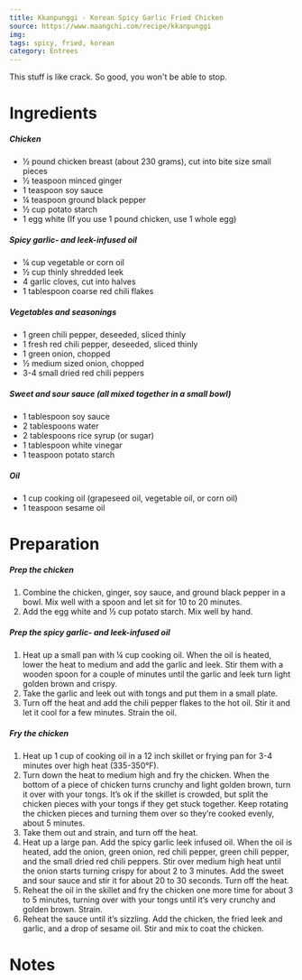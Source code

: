 ```yaml
---
title: Kkanpunggi - Korean Spicy Garlic Fried Chicken
source: https://www.maangchi.com/recipe/kkanpunggi
img:
tags: spicy, fried, korean
category: Entrees
---
```


This stuff is like crack. So good, you won't be able to stop.

Ingredients
===========

##### Chicken
* ½ pound chicken breast (about 230 grams), cut into bite size small pieces
* ½ teaspoon minced ginger
* 1 teaspoon soy sauce
* ¼ teaspoon ground black pepper
* ½ cup potato starch
* 1 egg white (If you use 1 pound chicken, use 1 whole egg)

##### Spicy garlic- and leek-infused oil
* ¼ cup vegetable or corn oil
* ½ cup thinly shredded leek
* 4 garlic cloves, cut into halves
* 1 tablespoon coarse red chili flakes

##### Vegetables and seasonings
* 1 green chili pepper, deseeded, sliced thinly
* 1 fresh red chili pepper, deseeded, sliced thinly
* 1 green onion, chopped
* ½ medium sized onion, chopped
* 3-4 small dried red chili peppers

##### Sweet and sour sauce (all mixed together in a small bowl)
* 1 tablespoon soy sauce
* 2 tablespoons water
* 2 tablespoons rice syrup (or sugar)
* 1 tablespoon white vinegar
* 1 teaspoon potato starch

##### Oil
* 1 cup cooking oil (grapeseed oil, vegetable oil, or corn oil)
* 1 teaspoon sesame oil

Preparation
===========
##### Prep the chicken
1. Combine the chicken, ginger, soy sauce, and ground black pepper in a bowl. Mix well with a spoon and let sit for 10 to 20 minutes.
2. Add the egg white and ½ cup potato starch. Mix well by hand.

##### Prep the spicy garlic- and leek-infused oil
1. Heat up a small pan with ¼ cup cooking oil. When the oil is heated, lower the heat to medium and add the garlic and leek. Stir them with a wooden spoon for a couple of minutes until the garlic and leek turn light golden brown and crispy.
2. Take the garlic and leek out with tongs and put them in a small plate.
3. Turn off the heat and add the chili pepper flakes to the hot oil. Stir it and let it cool for a few minutes. Strain the oil.

##### Fry the chicken

1. Heat up 1 cup of cooking oil in a 12 inch skillet or frying pan for 3-4 minutes over high heat (335-350°F).
2. Turn down the heat to medium high and fry the chicken. When the bottom of a piece of chicken turns crunchy and light golden brown, turn it over with your tongs. It’s ok if the skillet is crowded, but split the chicken pieces with your tongs if they get stuck together. Keep rotating the chicken pieces and turning them over so they’re cooked evenly, about 5 minutes.
3. Take them out and strain, and turn off the heat.
4. Heat up a large pan. Add the spicy garlic leek infused oil. When the oil is heated, add the onion, green onion, red chili pepper, green chili pepper, and the small dried red chili peppers. Stir over medium high heat until the onion starts turning crispy for about 2 to 3 minutes. Add the sweet and sour sauce and stir it for about 20 to 30 seconds. Turn off the heat.
5. Reheat the oil in the skillet and fry the chicken one more time for about 3 to 5 minutes, turning over with your tongs until it’s very crunchy and golden brown. Strain.
6. Reheat the sauce until it’s sizzling. Add the chicken, the fried leek and garlic, and a drop of sesame oil. Stir and mix to coat the chicken.

Notes
=====
